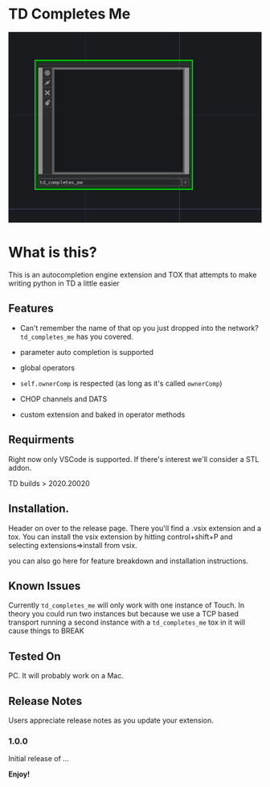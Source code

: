 # TD Completes Me


![GitHub Logo](/src/img/repo.PNG)


# What is this?
This is an autocompletion engine extension and TOX that attempts to make writing python in TD a little easier


## Features

* Can't remember the name of that op you just dropped into the network? `td_completes_me` has you covered. 


* parameter auto completion is supported

* global operators

* `self.ownerComp` is respected (as long as it's called `ownerComp`)

* CHOP channels and DATS

* custom extension and baked in operator methods


## Requirments
Right now only VSCode is supported. If there's interest we'll consider a STL addon. 

TD builds > 2020.20020

## Installation. 
Header on over to the release page. There you'll find a .vsix extension and a tox. You can install the vsix extension by hitting control+shift+P and selecting extensions=>install from vsix.

you can also go here for feature breakdown and installation instructions.


## Known Issues
Currently `td_completes_me` will only work with one instance of Touch. In theory you could run two instances but because we use a TCP based transport running a second instance with a `td_completes_me` tox in it will cause things to BREAK

## Tested On
PC. It will probably work on a Mac.

## Release Notes

Users appreciate release notes as you update your extension.

### 1.0.0

Initial release of ...


**Enjoy!**
